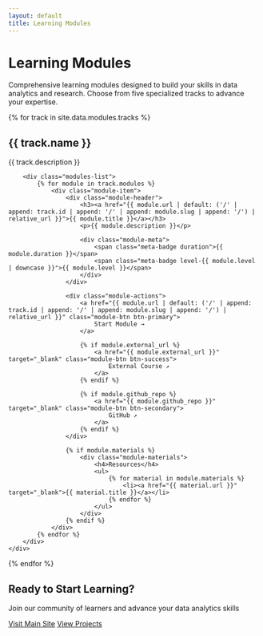 ```yaml
---
layout: default
title: Learning Modules
---
```


<div class="page-header">
    <h1>Learning Modules</h1>
    <p>Comprehensive learning modules designed to build your skills in data analytics and research. Choose from five specialized tracks to advance your expertise.</p>
</div>

<div class="tracks-grid">
{% for track in site.data.modules.tracks %}
    <div class="track-card" data-color="{% case track.name %}{% when 'Academic Research' %}green{% when 'Basic Programming' %}blue{% when 'Data Management' %}orange{% when 'Data Visualization' %}purple{% when 'Statistical Analysis' %}red{% endcase %}">
        <h2>{{ track.name }}</h2>
        <p>{{ track.description }}</p>
        
        <div class="modules-list">
            {% for module in track.modules %}
                <div class="module-item">
                    <div class="module-header">
                        <h3><a href="{{ module.url | default: ('/' | append: track.id | append: '/' | append: module.slug | append: '/') | relative_url }}">{{ module.title }}</a></h3>
                        <p>{{ module.description }}</p>
                        
                        <div class="module-meta">
                            <span class="meta-badge duration">{{ module.duration }}</span>
                            <span class="meta-badge level-{{ module.level | downcase }}">{{ module.level }}</span>
                        </div>
                    </div>
                    
                    <div class="module-actions">
                        <a href="{{ module.url | default: ('/' | append: track.id | append: '/' | append: module.slug | append: '/') | relative_url }}" class="module-btn btn-primary">
                            Start Module →
                        </a>
                        
                        {% if module.external_url %}
                            <a href="{{ module.external_url }}" target="_blank" class="module-btn btn-success">
                                External Course ↗
                            </a>
                        {% endif %}
                        
                        {% if module.github_repo %}
                            <a href="{{ module.github_repo }}" target="_blank" class="module-btn btn-secondary">
                                GitHub ↗
                            </a>
                        {% endif %}
                    </div>
                    
                    {% if module.materials %}
                        <div class="module-materials">
                            <h4>Resources</h4>
                            <ul>
                                {% for material in module.materials %}
                                    <li><a href="{{ material.url }}" target="_blank">{{ material.title }}</a></li>
                                {% endfor %}
                            </ul>
                        </div>
                    {% endif %}
                </div>
            {% endfor %}
        </div>
    </div>
{% endfor %}
</div>

<div class="cta-section">
    <h2>Ready to Start Learning?</h2>
    <p>Join our community of learners and advance your data analytics skills</p>
    <a href="https://asmuie-analytics.github.io/" class="btn">Visit Main Site</a>
    <a href="https://asmuie-analytics.github.io/projects/" class="btn">View Projects</a>
</div>
